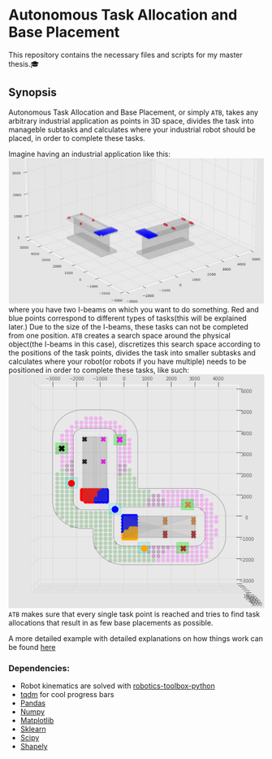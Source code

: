 # Autonomous Task Allocation and Base Placement
This repository contains the necessary files and scripts for my master thesis.🎓

## Synopsis

Autonomous Task Allocation and Base Placement, or simply `ATB`, takes any arbitrary industrial application as points in 3D space, 
divides the task into manageble subtasks and calculates where your industrial robot should be placed, in order to complete these tasks.  

Imagine having an industrial application like this:  
![task](/images/2_perpendicular_task.JPG)  
where you have two I-beams on which you want to do something.  Red and blue points correspond to different types of tasks(this will be explained later.)
Due to the size of the I-beams, these tasks can not be completed from one position.  `ATB` creates a search space around the physical object(the I-beams in this case), discretizes this search space according to the positions of the task points, divides the task into smaller subtasks and calculates where your robot(or robots if you have multiple) needs to be positioned in order to complete these tasks, like such:  
![result](/images/result_2_37.png)  
`ATB` makes sure that every single task point is reached and tries to find task allocations that result in as few base placements as possible.   

A more detailed example with detailed explanations on how things work can be found [here](ibeam_example.ipynb) 


### Dependencies: 

* Robot kinematics are solved with [robotics-toolbox-python](https://github.com/petercorke/robotics-toolbox-python)  
* [tqdm](https://github.com/tqdm/tqdm) for cool progress bars  
* [Pandas](https://pandas.pydata.org/docs/getting_started/install.html)
* [Numpy](https://numpy.org/install/)
* [Matplotlib](https://matplotlib.org/stable/users/installing.html)
* [Sklearn](https://scikit-learn.org/stable/install.html)
* [Scipy](https://www.scipy.org/install.html)
* [Shapely](https://pypi.org/project/Shapely/) 
